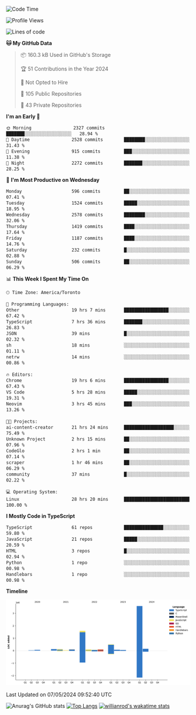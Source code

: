 <!--START_SECTION:waka-->
![Code Time](http://img.shields.io/badge/Code%20Time-1%2C521%20hrs%203%20mins-blue)

![Profile Views](http://img.shields.io/badge/Profile%20Views-0-blue)

![Lines of code](https://img.shields.io/badge/From%20Hello%20World%20I%27ve%20Written-6.5%20million%20lines%20of%20code-blue)

**🐱 My GitHub Data** 

> 📦 160.3 kB Used in GitHub's Storage 
 > 
> 🏆 51 Contributions in the Year 2024
 > 
> 🚫 Not Opted to Hire
 > 
> 📜 105 Public Repositories 
 > 
> 🔑 43 Private Repositories 
 > 
**I'm an Early 🐤** 

```text
🌞 Morning                2327 commits        ███████░░░░░░░░░░░░░░░░░░   28.94 % 
🌆 Daytime                2528 commits        ████████░░░░░░░░░░░░░░░░░   31.43 % 
🌃 Evening                915 commits         ███░░░░░░░░░░░░░░░░░░░░░░   11.38 % 
🌙 Night                  2272 commits        ███████░░░░░░░░░░░░░░░░░░   28.25 % 
```
📅 **I'm Most Productive on Wednesday** 

```text
Monday                   596 commits         ██░░░░░░░░░░░░░░░░░░░░░░░   07.41 % 
Tuesday                  1524 commits        █████░░░░░░░░░░░░░░░░░░░░   18.95 % 
Wednesday                2578 commits        ████████░░░░░░░░░░░░░░░░░   32.06 % 
Thursday                 1419 commits        ████░░░░░░░░░░░░░░░░░░░░░   17.64 % 
Friday                   1187 commits        ████░░░░░░░░░░░░░░░░░░░░░   14.76 % 
Saturday                 232 commits         █░░░░░░░░░░░░░░░░░░░░░░░░   02.88 % 
Sunday                   506 commits         ██░░░░░░░░░░░░░░░░░░░░░░░   06.29 % 
```


📊 **This Week I Spent My Time On** 

```text
🕑︎ Time Zone: America/Toronto

💬 Programming Languages: 
Other                    19 hrs 7 mins       █████████████████░░░░░░░░   67.42 % 
TypeScript               7 hrs 36 mins       ███████░░░░░░░░░░░░░░░░░░   26.83 % 
JSON                     39 mins             █░░░░░░░░░░░░░░░░░░░░░░░░   02.32 % 
sh                       18 mins             ░░░░░░░░░░░░░░░░░░░░░░░░░   01.11 % 
netrw                    14 mins             ░░░░░░░░░░░░░░░░░░░░░░░░░   00.86 % 

🔥 Editors: 
Chrome                   19 hrs 6 mins       █████████████████░░░░░░░░   67.43 % 
VS Code                  5 hrs 28 mins       █████░░░░░░░░░░░░░░░░░░░░   19.31 % 
Neovim                   3 hrs 45 mins       ███░░░░░░░░░░░░░░░░░░░░░░   13.26 % 

🐱‍💻 Projects: 
ai-content-creator       21 hrs 24 mins      ███████████████████░░░░░░   75.49 % 
Unknown Project          2 hrs 15 mins       ██░░░░░░░░░░░░░░░░░░░░░░░   07.96 % 
CodeGlo                  2 hrs 1 min         ██░░░░░░░░░░░░░░░░░░░░░░░   07.14 % 
scraper                  1 hr 46 mins        ██░░░░░░░░░░░░░░░░░░░░░░░   06.29 % 
community                37 mins             █░░░░░░░░░░░░░░░░░░░░░░░░   02.22 % 

💻 Operating System: 
Linux                    28 hrs 20 mins      █████████████████████████   100.00 % 
```

**I Mostly Code in TypeScript** 

```text
TypeScript               61 repos            ███████████████░░░░░░░░░░   59.80 % 
JavaScript               21 repos            █████░░░░░░░░░░░░░░░░░░░░   20.59 % 
HTML                     3 repos             █░░░░░░░░░░░░░░░░░░░░░░░░   02.94 % 
Python                   1 repo              ░░░░░░░░░░░░░░░░░░░░░░░░░   00.98 % 
Handlebars               1 repo              ░░░░░░░░░░░░░░░░░░░░░░░░░   00.98 % 
```



**Timeline**

![Lines of Code chart](https://raw.githubusercontent.com/wise-introvert/wise-introvert/master/assets/bar_graph.png)


 Last Updated on 07/05/2024 09:52:40 UTC
<!--END_SECTION:waka-->

![Anurag's GitHub stats](https://github-readme-stats.vercel.app/api?username=wise-introvert&count_private=true&show_icons=true)
[![Top Langs](https://github-readme-stats.vercel.app/api/top-langs/?username=wise-introvert&langs_count=10)](https://github.com/anuraghazra/github-readme-stats)
[![willianrod's wakatime stats](https://github-readme-stats.vercel.app/api/wakatime?username=wiseintrovert)](https://github.com/anuraghazra/github-readme-stats)
